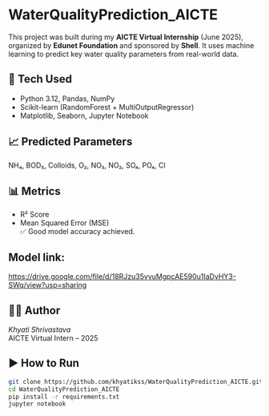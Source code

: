 # WaterQualityPrediction_AICTE

This project was built during my **AICTE Virtual Internship** (June 2025), organized by **Edunet Foundation** and sponsored by **Shell**. It uses machine learning to predict key water quality parameters from real-world data.

## 🔧 Tech Used
- Python 3.12, Pandas, NumPy  
- Scikit-learn (RandomForest + MultiOutputRegressor)  
- Matplotlib, Seaborn, Jupyter Notebook

## 📈 Predicted Parameters
NH₄, BOD₅, Colloids, O₂, NO₃, NO₂, SO₄, PO₄, Cl

## 📊 Metrics
- R² Score  
- Mean Squared Error (MSE)  
✅ Good model accuracy achieved.


## Model link:
https://drive.google.com/file/d/18RJzu35vyuMgpcAE590u1IaDvHY3-SWq/view?usp=sharing

## 👨‍🎓 Author
*Khyati Shrivastava*  
AICTE Virtual Intern – 2025


## ▶️ How to Run
```bash
git clone https://github.com/khyatikss/WaterQualityPrediction_AICTE.git
cd WaterQualityPrediction_AICTE
pip install -r requirements.txt
jupyter notebook


